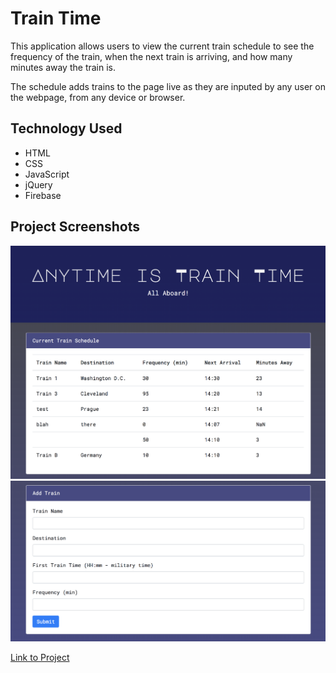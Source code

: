 # Train Time

This application allows users to view the current train schedule to see the frequency of the train, when the next train is arriving, and how many minutes away the train is.

The schedule adds trains to the page live as they are inputed by any user on the webpage, from any device or browser.

## Technology Used
- HTML
- CSS
- JavaScript
- jQuery
- Firebase

## Project Screenshots
![Main Page](/assets/images/mainpage.png)
![Add Train](/assets/images/addtrain.png)

[Link to Project](https://syddunlap.github.io/trainTime/)